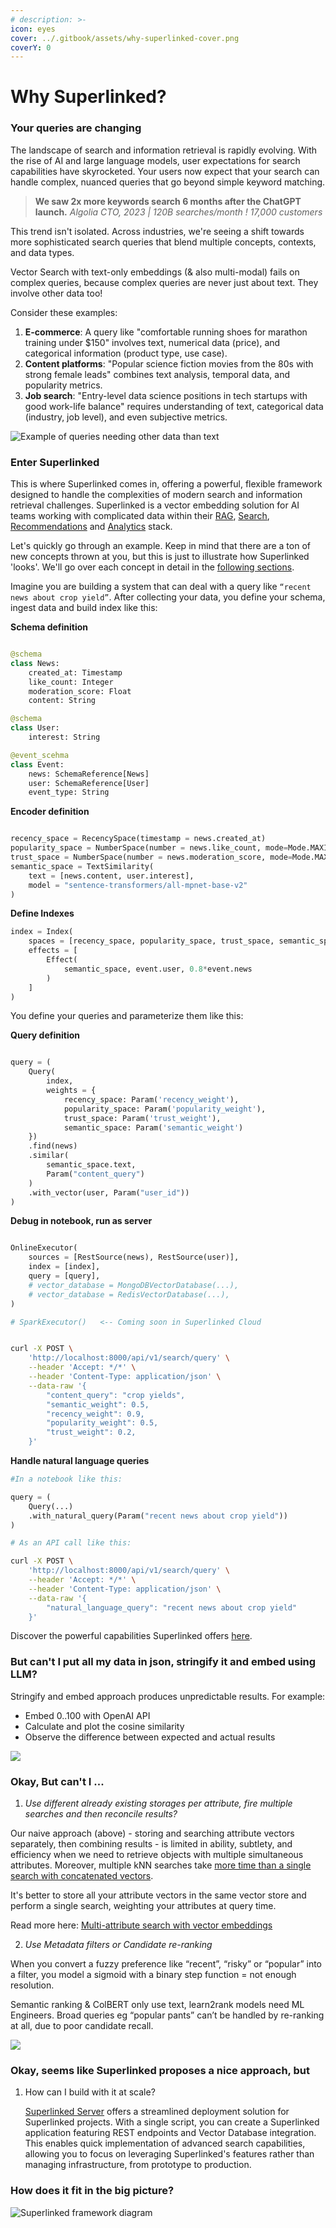 ```yaml
---
# description: >-
icon: eyes
cover: ../.gitbook/assets/why-superlinked-cover.png
coverY: 0
---
```


# Why Superlinked?

### Your queries are changing

The landscape of search and information retrieval is rapidly evolving. With the rise of AI and large language models, user expectations for search capabilities have skyrocketed. Your users now expect that your search can handle complex, nuanced queries that go beyond simple keyword matching.

> **We saw 2x more keywords search 6 months after the ChatGPT launch.**
> *Algolia CTO, 2023 | 120B searches/month ! 17,000 customers*

This trend isn't isolated. Across industries, we're seeing a shift towards more sophisticated search queries that blend multiple concepts, contexts, and data types.

Vector Search with text-only embeddings (& also multi-modal) fails on complex queries, because complex queries are never just about text. They involve other data too!

Consider these examples:
1. **E-commerce**: A query like "comfortable running shoes for marathon training under $150" involves text, numerical data (price), and categorical information (product type, use case).
2. **Content platforms**: "Popular science fiction movies from the 80s with strong female leads" combines text analysis, temporal data, and popularity metrics.
3. **Job search**: "Entry-level data science positions in tech startups with good work-life balance" requires understanding of text, categorical data (industry, job level), and even subjective metrics.


![Example of queries needing other data than text](../.gitbook/assets/why-superlinked-image1.png)

### Enter Superlinked

This is where Superlinked comes in, offering a powerful, flexible framework designed to handle the complexities of modern search and information retrieval challenges. Superlinked is a vector embedding solution for AI teams working with complicated data within their [RAG](../use-cases/rag-hr.md), [Search](../use-cases/semantic-search-news.md), [Recommendations](../use-cases/recsys-ecomm.md) and [Analytics](../use-cases/analytics-keyword-expansion.md) stack.


Let's quickly go through an example. Keep in mind that there are a ton of new concepts thrown at you, but this is just to illustrate how Superlinked 'looks'. We'll go over each concept in detail in the [following sections](basic-building-blocks.md).

Imagine you are building a system that can deal with a query like `“recent news about crop yield”`. After collecting your data, you define your schema, ingest data and build index like this:

**Schema definition**
```python

@schema
class News:
    created_at: Timestamp
    like_count: Integer
    moderation_score: Float
    content: String

@schema
class User:
    interest: String

@event_scehma
class Event:
    news: SchemaReference[News]
    user: SchemaReference[User]
    event_type: String

```

**Encoder definition**
```python

recency_space = RecencySpace(timestamp = news.created_at)
popularity_space = NumberSpace(number = news.like_count, mode=Mode.MAXIMUM)
trust_space = NumberSpace(number = news.moderation_score, mode=Mode.MAXIMUM)
semantic_space = TextSimilarity(
    text = [news.content, user.interest],
    model = "sentence-transformers/all-mpnet-base-v2"
)
```

**Define Indexes**
```python
index = Index(
    spaces = [recency_space, popularity_space, trust_space, semantic_space],
    effects = [
        Effect(
            semantic_space, event.user, 0.8*event.news
        )
    ]
)

```

You define your queries and parameterize them like this:

**Query definition**
```python

query = (
    Query(
        index,
        weights = {
            recency_space: Param('recency_weight'),
            popularity_space: Param('popularity_weight'),
            trust_space: Param('trust_weight'),
            semantic_space: Param('semantic_weight')
    })
    .find(news)
    .similar(
        semantic_space.text,
        Param("content_query")
    )
    .with_vector(user, Param("user_id"))
)

```

**Debug in notebook, run as server**

```python

OnlineExecutor(
    sources = [RestSource(news), RestSource(user)],
    index = [index],
    query = [query],
    # vector_database = MongoDBVectorDatabase(...),  
    # vector_database = RedisVectorDatabase(...),
)

# SparkExecutor()   <-- Coming soon in Superlinked Cloud

```

```bash

curl -X POST \
    'http://localhost:8000/api/v1/search/query' \
    --header 'Accept: */*' \
    --header 'Content-Type: application/json' \
    --data-raw '{
        "content_query": "crop yields",
        "semantic_weight": 0.5,
        "recency_weight": 0.9,
        "popularity_weight": 0.5,
        "trust_weight": 0.2,
    }'

```

**Handle natural language queries**

```python
#In a notebook like this:

query = (
    Query(...)
    .with_natural_query(Param("recent news about crop yield"))
)

```

```bash
# As an API call like this:

curl -X POST \
    'http://localhost:8000/api/v1/search/query' \
    --header 'Accept: */*' \
    --header 'Content-Type: application/json' \
    --data-raw '{
        "natural_language_query": "recent news about crop yield"
    }'

```

Discover the powerful capabilities Superlinked offers [here](../concepts/overview.md).






### But can't I put all my data in json, stringify it and embed using LLM?

Stringify and embed approach produces unpredictable results. For example:
- Embed 0..100 with OpenAI API
- Calculate and plot the cosine similarity
- Observe the difference between expected and actual results

![](../.gitbook/assets/why-superlinked-stringify.png)


### Okay, But can't I  ...

1. *Use different already existing storages per attribute, fire multiple searches and then reconcile results?*

<!-- {% hint style="info" %} -->
Our naive approach (above) - storing and searching attribute vectors separately, then combining results - is limited in ability, subtlety, and efficiency when we need to retrieve objects with multiple simultaneous attributes. Moreover, multiple kNN searches take [more time than a single search with concatenated vectors](https://redis.io/blog/benchmarking-results-for-vector-databases/).

It's better to store all your attribute vectors in the same vector store and perform a single search, weighting your attributes at query time.

Read more here: [Multi-attribute search with vector embeddings](https://superlinked.com/vectorhub/articles/multi-attribute-semantic-search)

<!-- {% endhint %} -->

2. *Use Metadata filters or Candidate re-ranking*

<!-- {% hint style="info" %} -->
When you convert a fuzzy preference like “recent”, “risky” or “popular” into a filter, you model a sigmoid with a binary step function = not enough resolution.


Semantic ranking & ColBERT only use text, learn2rank models need ML Engineers.
Broad queries eg “popular pants” can’t be handled by re-ranking at all, due to poor candidate recall.

![](../.gitbook/assets/why-superlinked-filterreranking.png)


<!-- {% endhint %} -->



### Okay, seems like Superlinked proposes a nice approach, but

1. How can I build with it at scale?
    
    [Superlinked Server](../run-in-production/overview.md) offers a streamlined deployment solution for Superlinked projects. With a single script, you can create a Superlinked application featuring REST endpoints and Vector Database integration. This enables quick implementation of advanced search capabilities, allowing you to focus on leveraging Superlinked's features rather than managing infrastructure, from prototype to production.

<!-- 2. Why should I trust this approach? are scores reliable?
   - how vectors are created
   - how weights are applied
   - how scores are calculated -->

<!-- ### What bells and whistles are available for me? -->



### How does it fit in the big picture?

![Superlinked framework diagram](../.gitbook/assets/sl_diagram.png)